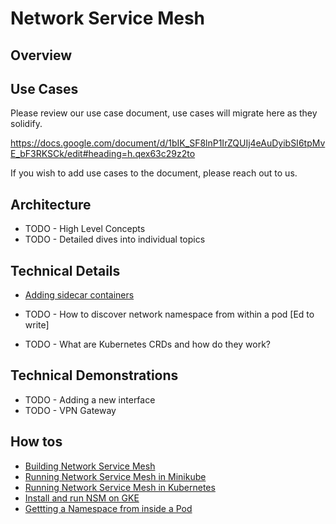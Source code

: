 Network Service Mesh
====================

Overview
--------

Use Cases
---------
Please review our use case document, use cases will migrate here as they solidify.

https://docs.google.com/document/d/1bIK_SF8lnP1IrZQUIj4eAuDyibSI6tpMvE_bF3RKSCk/edit#heading=h.qex63c29z2to

If you wish to add use cases to the document, please reach out to us.

Architecture
------------
* TODO - High Level Concepts
* TODO - Detailed dives into individual topics

Technical Details
-----------------
* [Adding sidecar containers](/docs/Adding-sidecar-containers.md)

* TODO - How to discover network namespace from within a pod [Ed to write]
* TODO - What are Kubernetes CRDs and how do they work?

Technical Demonstrations
------------------------
* TODO - Adding a new interface
* TODO - VPN Gateway

How tos
-------
* [Building Network Service Mesh](/docs/BUILD.md)
* [Running Network Service Mesh in Minikube](/docs/MINIKUBE.md)
* [Running Network Service Mesh in Kubernetes](/docs/RUN.md)
* [Install and run NSM on GKE](/docs/NSM-on-GKE.md)
* [Gettting a Namespace from inside a Pod](/docs/Getting-a-namespace-from-inside-a-Pod.md)
